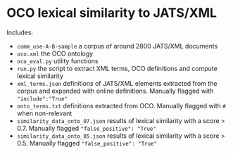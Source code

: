 # OCO lexical similarity to JATS/XML

Includes:

 * `comm_use-A-B-sample` a corpus of around 2800 JATS/XML documents
 * `oco.xml` the OCO ontology
 * `oco_eval.py` utility functions
 * `run.py` the script to extract XML terms, OCO definitions and compute lexical similarity
 * `xml_terms.json` definitions of JATS/XML elements extracted from the
 corpus and expanded with online definitions. Manually flagged with `"include":"True"`
 * `onto_terms.txt` definitions extracted from OCO. Manually flagged with `#` when non-relevant
 * `similarity_data_onto_07.json` results of lexical similarity with a score > 0.7. Manually flagged `"false_positive": "True"`
 * `similarity_data_onto_05.json` results of lexical similarity with a score > 0.5.  Manually flagged `"false_positive": "True"`
